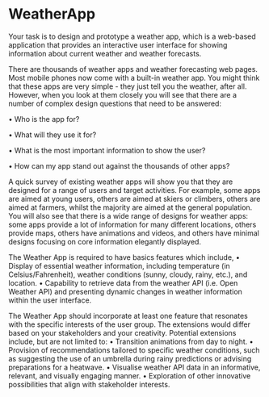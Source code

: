 # WeatherApp
Your task is to design and prototype a weather app, which is a web-based application that provides an interactive user interface for showing information about current weather and weather forecasts.

There are thousands of weather apps and weather forecasting web pages. Most mobile phones now come with a built-in weather app. You might think that these apps are very simple - they just tell you the weather, after all. However, when you look at them closely you will see that there are a number of complex design questions that need to be answered:

• Who is the app for?

• What will they use it for?

• What is the most important information to show the user?

• How can my app stand out against the thousands of other apps?
  
A quick survey of existing weather apps will show you that they are designed for a range of users and target activities. For example, some apps are aimed at young users, others are aimed at skiers or climbers, others are aimed at farmers, whilst the majority are aimed at the general population. You will also see that there is a wide range of designs for weather apps: some apps provide a lot of information for many different locations, others provide maps, others have animations and videos, and others have minimal designs focusing on core information elegantly displayed.

The Weather App is required to have basics features which include,
  • Display of essential weather information, including temperature (in Celsius/Fahrenheit), weather conditions (sunny, cloudy, rainy, etc.), and location.
  • Capability to retrieve data from the weather API (i.e. Open Weather API) and presenting dynamic changes in weather information within the user interface.
  
The Weather App should incorporate at least one feature that resonates with the specific interests of the user group. The extensions would differ based on your stakeholders and your creativity. Potential extensions include, but are not limited to:
  • Transition animations from day to night.
  • Provision of recommendations tailored to specific weather conditions, such as suggesting the use of an umbrella during rainy predictions or advising preparations for a heatwave.
  • Visualise weather API data in an informative, relevant, and visually engaging manner.
  • Exploration of other innovative possibilities that align with stakeholder interests.
